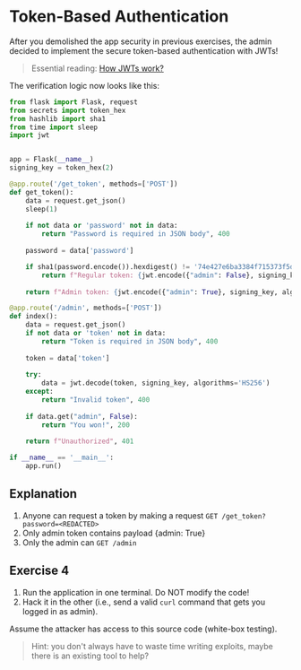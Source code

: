 # Token-Based Authentication

After you demolished the app security in previous exercises, the admin decided to implement the secure token-based authentication with JWTs!

> Essential reading: [How JWTs work?](https://www.geeksforgeeks.org/web-tech/json-web-token-jwt/)

The verification logic now looks like this:

```python
from flask import Flask, request
from secrets import token_hex
from hashlib import sha1
from time import sleep
import jwt


app = Flask(__name__)
signing_key = token_hex(2)

@app.route('/get_token', methods=['POST'])
def get_token():
    data = request.get_json()
    sleep(1)
    
    if not data or 'password' not in data:
        return "Password is required in JSON body", 400
    
    password = data['password']

    if sha1(password.encode()).hexdigest() != '74e427e6ba3384f715373f5d707e388320e80a9f':
        return f"Regular token: {jwt.encode({"admin": False}, signing_key, algorithm='HS256')}"
    
    return f"Admin token: {jwt.encode({"admin": True}, signing_key, algorithm='HS256')}"

@app.route('/admin', methods=['POST'])
def index():
    data = request.get_json()
    if not data or 'token' not in data:
        return "Token is required in JSON body", 400
    
    token = data['token']
    
    try:
        data = jwt.decode(token, signing_key, algorithms='HS256')
    except:
        return "Invalid token", 400
    
    if data.get("admin", False):
        return "You won!", 200
    
    return f"Unauthorized", 401

if __name__ == '__main__':
    app.run()
```

## Explanation

1. Anyone can request a token by making a request `GET /get_token?password=<REDACTED>`
2. Only admin token contains payload {admin: True}
3. Only the admin can `GET /admin`

## Exercise 4

1. Run the application in one terminal. Do NOT modify the code!
2. Hack it in the other (i.e., send a valid `curl` command that gets you logged in as admin).

Assume the attacker has access to this source code (white-box testing).

> Hint: you don't always have to waste time writing exploits, maybe there is an existing tool to help?
